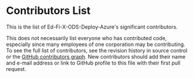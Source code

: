 # Contributors List

This is the list of Ed-Fi-X-ODS-Deploy-Azure's significant contributors.

This does not necessarily list everyone who has contributed code, especially
since many employees of one corporation may be contributing. To see the full
list of contributors, see the revision history in source control or the [GitHub
contributors
graph](https://github.com/Ed-Fi-Exchange-OSS/Ed-Fi-X-ODS-Deploy-Azure/graphs/contributors).
New contributors should add their name and e-mail address or link to GitHub
profile to this file with their first pull request.
